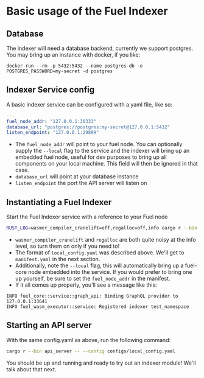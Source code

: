 # Basic usage of the Fuel Indexer

## Database

The indexer will need a database backend, currently we support postgres. You may bring up an instance with docker, if you like:

`docker run --rm -p 5432:5432 --name postgres-db -e POSTGRES_PASSWORD=my-secret -d postgres`

## Indexer Service config

A basic indexer service can be configured with a yaml file, like so:

```yaml
---
fuel_node_addr: "127.0.0.1:30333"
database_url: "postgres://postgres:my-secret@127.0.0.1:5432"
listen_endpoint: "127.0.0.1:29899"
```

- The `fuel_node_addr` will point to your fuel node. You can optionally supply the `--local` flag to the service and the indexer will bring up an embedded fuel node, useful for dev purposes to bring up all components on your local machine. This field will then be ignored in that case.
- `database_url` will point at your database instance
- `listen_endpoint` the port the API server will listen on

## Instantiating a Fuel Indexer

Start the Fuel Indexer service with a reference to your Fuel node

```bash
RUST_LOG=wasmer_compiler_cranelift=off,regalloc=off,info cargo r --bin service configs/local_config.yaml --local --test-manifest manifest.yaml
```

- `wasmer_compiler_cranelift` and `regalloc` are both quite noisy at the info level, so turn them on only if you need to!
- The format of `local_config.yaml` was described above. We'll get to `manifest.yaml` in the next section.
- Additionally, note the `--local` flag, this will automatically bring up a fuel-core node embedded into the service. If you would prefer to bring one up yourself, be sure to set the `fuel_node_addr` in the manifest.
- If it all comes up properly, you'll see a message like this:

```console
INFO fuel_core::service::graph_api: Binding GraphQL provider to 127.0.0.1:33641
INFO fuel_wasm_executor::service: Registered indexer test_namespace
```

## Starting an API server

With the same config.yaml as above, run the following command:

```bash
cargo r --bin api_server -- --config configs/local_config.yaml
```

You should be up and running and ready to try out an indexer module! We'll talk about that next.

